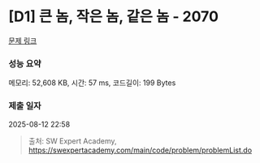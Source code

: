 # [D1] 큰 놈, 작은 놈, 같은 놈 - 2070 

[문제 링크](https://swexpertacademy.com/main/code/problem/problemDetail.do?contestProbId=AV5QQ6qqA40DFAUq) 

### 성능 요약

메모리: 52,608 KB, 시간: 57 ms, 코드길이: 199 Bytes

### 제출 일자

2025-08-12 22:58



> 출처: SW Expert Academy, https://swexpertacademy.com/main/code/problem/problemList.do